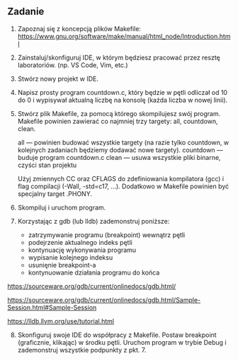 ## Zadanie
1. Zapoznaj się z koncepcją plików Makefile: https://www.gnu.org/software/make/manual/html_node/Introduction.html
2. Zainstaluj/skonfiguruj IDE, w którym będziesz pracować przez resztę laboratoriów. (np. VS Code, Vim, etc.)
3. Stwórz nowy projekt w IDE.
4. Napisz prosty program countdown.c, który będzie w pętli odliczał od 10 do 0 i wypisywał aktualną liczbę na konsolę (każda liczba w nowej linii).
5. Stwórz plik Makefile, za pomocą którego skompilujesz swój program.
    Makefile powinien zawierać co najmniej trzy targety: all, countdown, clean.

    all — powinien budować wszystkie targety (na razie tylko countdown, w kolejnych zadaniach będziemy dodawać nowe targety).
    countdown — buduje program countdown.c
    clean — usuwa wszystkie pliki binarne, czyści stan projektu

    Użyj zmiennych CC oraz CFLAGS do zdefiniowania kompilatora (gcc) i flag compilacji (-Wall, -std=c17, ...). 
    Dodatkowo w Makefile powinien być specjalny target .PHONY.
6. Skompiluj i uruchom program.
7. Korzystając z gdb (lub lldb) zademonstruj poniższe:
   - zatrzymywanie programu (breakpoint) wewnątrz pętli
   - podejrzenie aktualnego indeks pętli
   - kontynuację wykonywania programu
   - wypisanie kolejnego indeksu
   - usunięnie breakpoint-a
   - kontynuowanie działania programu do końca

https://sourceware.org/gdb/current/onlinedocs/gdb.html/

https://sourceware.org/gdb/current/onlinedocs/gdb.html/Sample-Session.html#Sample-Session

https://lldb.llvm.org/use/tutorial.html

8. Skonfiguruj swoje IDE do współpracy z Makefile.  Postaw breakpoint (graficznie, klikając) w środku pętli. Uruchom program w trybie Debug i zademonstruj wszystkie podpunkty z pkt. 7.